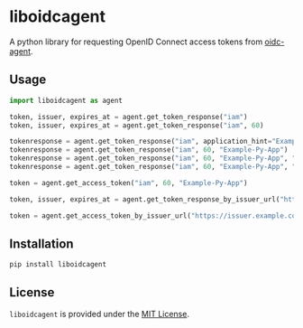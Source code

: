 # liboidcagent

A python library for requesting OpenID Connect access tokens from
[oidc-agent](https://github.com/indigo-dc/oidc-agent).

## Usage

```python
import liboidcagent as agent

token, issuer, expires_at = agent.get_token_response("iam")
token, issuer, expires_at = agent.get_token_response("iam", 60)

tokenresponse = agent.get_token_response("iam", application_hint="Example-Py-App")
tokenresponse = agent.get_token_response("iam", 60, "Example-Py-App")
tokenresponse = agent.get_token_response("iam", 60, "Example-Py-App", "openid profile email")
tokenresponse = agent.get_token_response("iam", 60, "Example-Py-App", "openid profile email", "foo bar")

token = agent.get_access_token("iam", 60, "Example-Py-App")

token, issuer, expires_at = agent.get_token_response_by_issuer_url("https://issuer.example.com", 60, "Example-Py-App")

token = agent.get_access_token_by_issuer_url("https://issuer.example.com", 60, "Example-Py-App")
```

## Installation
`pip install liboidcagent`


## License
`liboidcagent` is provided under the [MIT License](https://opensource.org/licenses/MIT).

